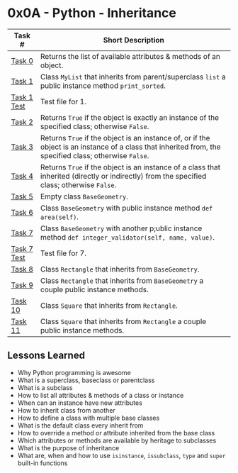  # 0x0A - Python - Inheritance
Task # | Short Description
-------|------------
[Task 0](0-lookup.py) | Returns the list of available attributes & methods of an object.
[Task 1](1-my_list.py) | Class `MyList` that inherits from parent/superclass `list` a public instance method `print_sorted`.
[Task 1 Test](tests/1-my_list.txt) | Test file for 1.
[Task 2](2-is_same_class.py) | Returns `True` if the object is exactly an instance of the specified class; otherwise `False`.
[Task 3](3-is_kind_of_class.py) | Returns `True` if the object is an instance of, or if the object is an instance of a class that inherited from, the specified class; otherwise `False`.
[Task 4](4-inherits_from.py) | Returns `True` if the object is an instance of a class that inherited (directly or indirectly) from the specified class; otherwise `False`.
[Task 5](5-base_geometry.py) | Empty class `BaseGeometry`.
[Task 6](6-base_geometry.py) | Class `BaseGeometry` with public instance method `def area(self)`.
[Task 7](7-base_geometry.py) | Class `BaseGeometry` with another p;ublic instance method `def integer_validator(self, name, value)`.
[Task 7 Test](tests/7-base_geometry.txt) | Test file for 7.
[Task 8](8-rectangle.py) | Class `Rectangle` that inherits from `BaseGeometry`.
[Task 9](9-rectangle.py) | Class `Rectangle` that inherits from `BaseGeometry` a couple public instance methods.
[Task 10](10-square.py) | Class `Square` that inherits from `Rectangle`.
[Task 11](11-square.py) | Class `Square` that inherits from `Rectangle` a couple public instance methods.
 ## Lessons Learned
* Why Python programming is awesome
* What is a superclass, baseclass or parentclass
* What is a subclass
* How to list all attributes & methods of a class or instance
* When can an instance have new attributes
* How to inherit class from another
* How to define a class with multiple base classes
* What is the default class every inherit from
* How to override a method or attribute inherited from the base class
* Which attributes or methods are available by heritage to subclasses
* What is the purpose of inheritance
* What are, when and how to use `isinstance`, `issubclass`, `type` and `super` built-in functions
